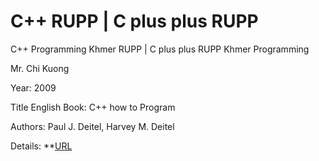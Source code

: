 # C++ RUPP | C plus plus RUPP

C++ Programming Khmer RUPP | C plus plus RUPP Khmer Programming

Mr. Chi Kuong 

Year: 2009

<!-- 
Source: **[URL](https:demy.com/course/learn-xml-ajax-for-beginners)**. -->
Title English Book: C++ how to Program

Authors: Paul J. Deitel, Harvey M. Deitel

Details: **[URL](https://books.google.com.kh/books?id=HhGB8fOiUy8C)